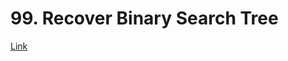 # 99. Recover Binary Search Tree
[Link](https://leetcode.com/problems/recover-binary-search-tree/description/)
